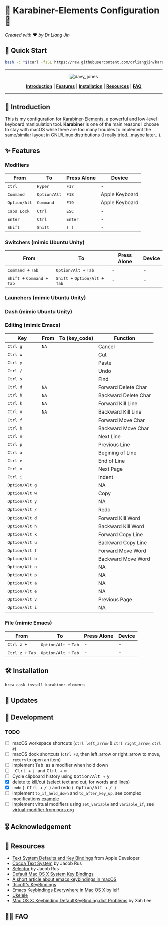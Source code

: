 # :musical_keyboard: Karabiner-Elements Configuration :musical_keyboard:
*Created with* :heart: *by Dr Liang Jin*

## :rocket: Quick Start
```bash
bash -c "$(curl -fsSL https://raw.githubusercontent.com/drliangjin/karabiner.d/master/tools/install)"
```
- - -

<p align="center"><img src="/assets/images/davy_jones.jpg" alt="davy_jones"/></p>
<p align="center">
  <b><a href="#introduction">Introduction</a></b>
  |
  <b><a href="#features">Features</a></b>
  |
  <b><a href="#installation">Installation</a></b>
  |
  <b><a href="#resources">Resources</a></b>  
  |
  <b><a href="#features">FAQ</a></b>  
</p>

- - -

## :scroll: Introduction

This is my configuration for [Karabiner-Elements](https://pqrs.org/osx/karabiner/), a powerful and low-level keyboard manipulation tool. **Karabiner** is one of the main reasons I choose to stay with macOS while there are too many troubles to implement the same/similar layout in GNU/Linux distributions (I really tried...maybe later...).

## :sparkles: Features

### Modifiers

| From                    | To                      | Press Alone                   | Device         |
|-------------------------|-------------------------|-------------------------------|----------------|
| <kbd> Ctrl </kbd>       | <kbd> Hyper </kbd>      | <kbd> F17 </kbd>              | -              |
| <kbd> Command </kbd>    | <kbd> Option/Alt </kbd> | <kbd> F18 </kbd>              | Apple Keyboard |
| <kbd> Option/Alt </kbd> | <kbd> Command </kbd>    | <kbd> F19 </kbd>              | Apple Keyboard |
| <kbd> Caps Lock </kbd>  | <kbd> Ctrl </kbd>       | <kbd> ESC </kbd>              | -              |
| <kbd> Enter </kbd>      | <kbd> Ctrl </kbd>       | <kbd> Enter </kbd>            | -              |
| <kbd> Shift </kbd>      | <kbd> Shift </kbd>      | <kbd> ( </kbd> <kbd> ) </kbd> | -              |

### Switchers (mimic Ubuntu Unity)

| From                    | To                      | Press Alone                   | Device         |
|-------------------------|-------------------------|-------------------------------|----------------|
| <kbd> Command </kbd> `+` <kbd> Tab </kbd>   | <kbd> Option/Alt </kbd> `+` <kbd> Tab </kbd> | - | - |
| <kbd> Shift </kbd> `+` <kbd> Command </kbd> `+` <kbd> Tab </kbd>   | <kbd> Shift </kbd> `+` <kbd> Option/Alt </kbd> `+` <kbd> Tab </kbd> | - | - |

### Launchers (mimic Ubuntu Unity)

### Dash (mimic Ubuntu Unity)

### Editing (mimic Emacs)

| Key                              | From   | To (key_code)  | Function  |
|----------------------------------|--------|----------------|-----------------|
| <kbd> Ctrl </kbd> <kbd> g </kbd> | `NA`   |  | Cancel |
| <kbd> Ctrl </kbd> <kbd> w </kbd> |        |       | Cut                |
| <kbd> Ctrl </kbd> <kbd> y </kbd> |        |       | Paste                |
| <kbd> Ctrl </kbd> <kbd> / </kbd> |        |       | Undo                |
| <kbd> Ctrl </kbd> <kbd> s </kbd> |        |      | Find                |
| <kbd> Ctrl </kbd> <kbd> d </kbd> | `NA`   |  | Forward Delete Char   |
| <kbd> Ctrl </kbd> <kbd> h </kbd> | `NA`   |   | Backward Delete Char                |
| <kbd> Ctrl </kbd> <kbd> k </kbd> | `NA`   |   | Forward Kill Line                |
| <kbd> Ctrl </kbd> <kbd> u </kbd> | `NA`   |  | Backward Kill Line                |
| <kbd> Ctrl </kbd> <kbd> f </kbd> |        |          | Forward Move Char                |
| <kbd> Ctrl </kbd> <kbd> b </kbd> |        |           | Backward Move Char                |
| <kbd> Ctrl </kbd> <kbd> n </kbd> |        |           | Next Line                |
| <kbd> Ctrl </kbd> <kbd> p </kbd> |        |           | Previous Line                |
| <kbd> Ctrl </kbd> <kbd> a </kbd> |        |               | Begining of Line             |
| <kbd> Ctrl </kbd> <kbd> e </kbd> |        |                 | End of Line                |
| <kbd> Ctrl </kbd> <kbd> v </kbd> |        |             | Next Page                |
| <kbd> Ctrl </kbd> <kbd> i </kbd> |        |                   | Indent        |
| <kbd> Option/Alt </kbd> <kbd> g </kbd> |        |        | NA                |
| <kbd> Option/Alt </kbd> <kbd> w </kbd> |        |        | Copy                |
| <kbd> Option/Alt </kbd> <kbd> y </kbd> |        |        | NA                |
| <kbd> Option/Alt </kbd> <kbd> / </kbd> |        |        | Redo                |
| <kbd> Option/Alt </kbd> <kbd> d </kbd> |        |                 | Forward Kill Word        |
| <kbd> Option/Alt </kbd> <kbd> h </kbd> |        |                 | Backward Kill Word        |
| <kbd> Option/Alt </kbd> <kbd> k </kbd> |        |                 | Forward Copy Line                |
| <kbd> Option/Alt </kbd> <kbd> u </kbd> |        |                 | Backward Copy Line                |
| <kbd> Option/Alt </kbd> <kbd> f </kbd> |        |    | Forward Move Word               |
| <kbd> Option/Alt </kbd> <kbd> b </kbd> |        |    | Backward Move Word                |
| <kbd> Option/Alt </kbd> <kbd> n </kbd> |        |    | NA                |
| <kbd> Option/Alt </kbd> <kbd> p </kbd> |        |      | NA                |
| <kbd> Option/Alt </kbd> <kbd> a </kbd> |        |           | NA             |
| <kbd> Option/Alt </kbd> <kbd> e </kbd> |        |           | NA                |
| <kbd> Option/Alt </kbd> <kbd> v </kbd> |        |      | Previous Page                |
| <kbd> Option/Alt </kbd> <kbd> i </kbd> |        |            | NA |

### File (mimic Emacs)
| From                    | To                      | Press Alone                   | Device         |
|-------------------------|-------------------------|-------------------------------|----------------|
| <kbd> Ctrl </kbd> <kbd> z </kbd>`+` <kbd>  </kbd>   | <kbd> Option/Alt </kbd> `+` <kbd> Tab </kbd> | - | - |
| <kbd> Ctrl </kbd> <kbd> z </kbd>`+` <kbd> Tab </kbd>   | <kbd> Option/Alt </kbd> `+` <kbd> Tab </kbd> | - | - |
## :hammer_and_wrench: Installation
```bash
brew cask install karabiner-elements
```

## :loudspeaker: Updates

## :construction: Development
### TODO
- [ ] macOS workspace shortcuts (`ctrl left_arrow` & `ctrl right_arrow`, `ctrl #`)
- [ ] macOS dock shortcuts (`ctrl F3`, then left_arrow or right_arrow to move, `return` to open an item)
- [ ] implement <kbd> Tab </kbd> as a modifier when hold down
- [ ] <kbd> Ctrl </kbd> + <kbd> j </kbd> and <kbd> Ctrl </kbd> + <kbd> m </kbd>
- [ ] Cycle clipboard history using <kbd> Option/Alt </kbd> + <kbd> y </kbd>
- [x] delete to kill/cut (select text and cut, for words and lines)
- [x] `undo` (<kbd> Ctrl </kbd> + <kbd> / </kbd> ) and redo (<kbd> Option/Alt </kbd> + <kbd> / </kbd> )
- [ ] implement `to_if_held_down` and `to_after_key_up`, see complex modifications [example](https://github.com/pqrs-org/KE-complex_modifications/blob/8f48a175795e1e737a6885068d729cb4586114a4/docs/json/example_halt.json)
- [ ] implement virtual modifiers using `set_variable` and `variable_if`, see [virtual-modifier from pqrs.org](https://pqrs.org/osx/karabiner/json.html#virtual-modifier)
## :medal_military: Acknowledgement

## :open_book: Resources
- [Text System Defaults and Key Bindings](https://developer.apple.com/library/archive/documentation/Cocoa/Conceptual/EventOverview/TextDefaultsBindings/TextDefaultsBindings.html#//apple_ref/doc/uid/20000468-CJBDEADF) from Apple Developer
- [Cocoa Text System](http://www.hcs.harvard.edu/~jrus/site/cocoa-text.html) by Jacob Rus
- [Selector](http://www.hcs.harvard.edu/~jrus/site/selectors.html) by Jacob Rus
- [Default Mac OS X System Key Bindings](http://www.hcs.harvard.edu/~jrus/site/system-bindings.html)
- [A short article about emacs keybindings in macOS](https://jblevins.org/log/kbd)
- [ttscoff's KeyBindings](https://github.com/ttscoff/KeyBindings)
- [Emacs Keybindings Everywhere in Mac OS X](http://lelf.lu/posts/emacs-keybindings-mac-os-x.html) by lelf
- [Ukelele](http://scripts.sil.org/cms/scripts/page.php?site_id=nrsi&id=ukelele)
- [Mac OS X: Keybinding DefaultKeyBinding.dict Problems](http://xahlee.info/kbd/osx_keybinding_problems.html) by Xah Lee

## :raising_hand_woman: FAQ
